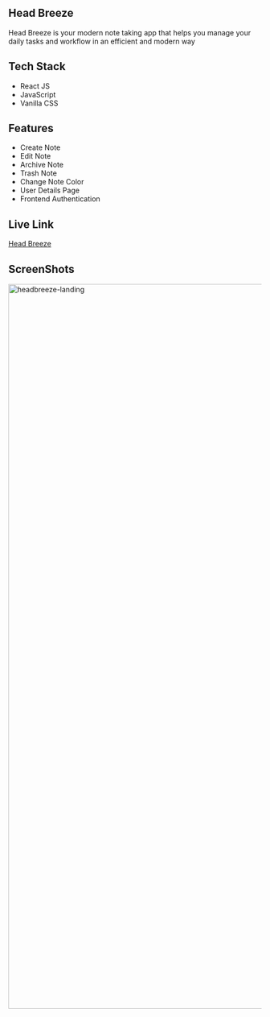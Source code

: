 ## Head Breeze
Head Breeze is your modern note taking app that helps you manage your daily tasks and workflow in an efficient and modern way

## Tech Stack
- React JS 
- JavaScript
- Vanilla CSS  

## Features
- Create Note
- Edit Note
- Archive Note
- Trash Note
- Change Note Color
- User Details Page
- Frontend Authentication

## Live Link
[Head Breeze](https://headbreeze.netlify.app/)

## ScreenShots
<img width="1440" alt="headbreeze-landing" src="https://user-images.githubusercontent.com/87368952/195993948-8f6d365e-7ccf-4350-9c0c-6e2693d48990.png">
